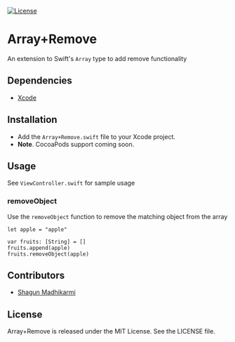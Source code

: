 [![License](https://img.shields.io/badge/license-MIT-green.svg?style=flat)](https://github.com/ustwo/array-remote-swift/blob/master/LICENSE)

# Array+Remove

An extension to Swift's `Array` type to add remove functionality

## Dependencies

* [Xcode](https://itunes.apple.com/gb/app/xcode/id497799835?mt=12#)

## Installation

- Add the `Array+Remove.swift` file to your Xcode project.
- **Note**. CocoaPods support coming soon.

## Usage

See `ViewController.swift` for sample usage 

### removeObject

Use the `removeObject` function to remove the matching object from the array

```
let apple = "apple"

var fruits: [String] = []
fruits.append(apple)
fruits.removeObject(apple)
```

## Contributors

* [Shagun Madhikarmi](mailto:shagun@ustwo.com)

## License

Array+Remove is released under the MIT License. See the LICENSE file.
